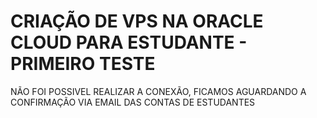 # CRIAÇÃO DE VPS NA ORACLE CLOUD PARA ESTUDANTE - PRIMEIRO TESTE #

NÃO FOI POSSIVEL REALIZAR A CONEXÃO, FICAMOS AGUARDANDO A CONFIRMAÇÃO VIA EMAIL DAS CONTAS DE ESTUDANTES